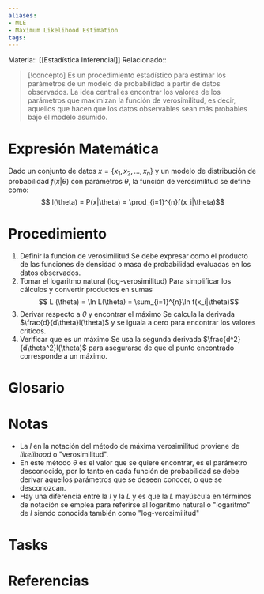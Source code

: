 ```yaml
---
aliases: 
- MLE
- Maximum Likelihood Estimation
tags:
---
```

Materia:: [[Estadística Inferencial]]
Relacionado:: 

>[!concepto]
>Es un procedimiento estadístico para estimar los parámetros de un modelo de probabilidad a partir de datos observados. La idea central es encontrar los valores de los parámetros que maximizan la función de verosimilitud, es decir, aquellos que hacen que los datos observables sean más probables bajo el modelo asumido. 

# Expresión Matemática 
Dado un conjunto de datos $x = \{x_1,x_2,\dots,x_n\}$ y un modelo de distribución de probabilidad $f(x|\theta)$ con parámetros $\theta$, la función de verosimilitud se define como: 
$$ l(\theta) = P(x|\theta) = \prod_{i=1}^{n}f(x_i|\theta)$$
# Procedimiento 
1. Definir la función de verosimilitud
   Se debe expresar como el producto de las funciones de densidad o masa de probabilidad evaluadas en los datos observados. 
2. Tomar el logaritmo natural (log-verosimilitud) 
   Para simplificar los cálculos y convertir productos en sumas 
   $$ L (\theta) = \ln L(\theta) = \sum_{i=1}^{n}\ln f(x_i|\theta)$$
3. Derivar respecto a $\theta$ y encontrar el máximo 
   Se calcula la derivada $\frac{d}{d\theta}l(\theta)$ y se iguala a cero para encontrar los valores críticos. 
4. Verificar que es un máximo
   Se usa la segunda derivada $\frac{d^2}{d\theta^2}l(\theta)$ para asegurarse de que el punto encontrado corresponde a un máximo. 

# Glosario

# Notas 
- La $l$ en la notación del método de máxima verosimilitud proviene de *likelihood* o "verosimilitud". 
- En este método $\theta$ es el valor que se quiere encontrar, es el parámetro desconocido, por lo tanto en cada función de probabilidad se debe derivar aquellos parámetros que se deseen conocer, o que se desconozcan. 
- Hay una diferencia entre la $l$ y la $L$ y es que la $L$ mayúscula en términos de notación se emplea para referirse al logaritmo natural o  "logaritmo" de $l$ siendo conocida también como "log-verosimilitud"
# Tasks

# Referencias 
